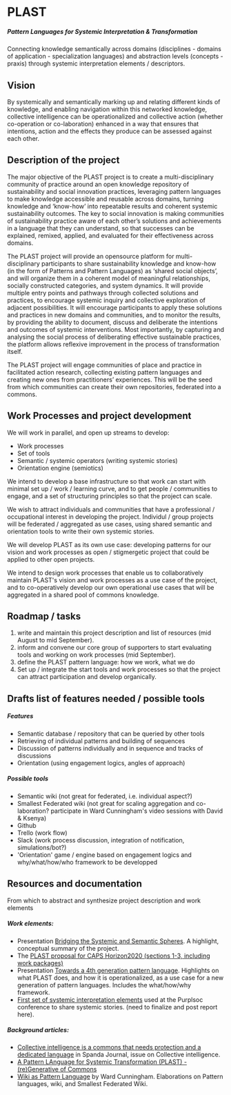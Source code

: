 # PLAST
##### Pattern Languages for Systemic Interpretation & Transformation
Connecting knowledge semantically across domains (disciplines - domains of application - specialization languages) and abstraction levels (concepts - praxis) through systemic interpretation elements / descriptors.

## Vision 
By systemically and semantically marking up and relating different kinds of knowledge, and enabling navigation within this networked knowledge, collective intelligence can be operationalized and collective action (whether co-operation or co-laboration) enhanced in a way that ensures that intentions, action and the effects they produce can be assessed against each other. 

## Description of the project
The major objective of the PLAST project is to create a multi-disciplinary community of practice around an open knowledge
repository of sustainability and social innovation practices, leveraging pattern languages to make knowledge accessible and
reusable across domains, turning knowledge and ‘know-how’ into repeatable results and coherent systemic sustainability
outcomes. The key to social innovation is making communities of sustainability practice aware of each other’s solutions and
achievements in a language that they can understand, so that successes can be explained, remixed, applied, and evaluated
for their effectiveness across domains.

The PLAST project will provide an opensource platform for multi-disciplinary participants to share sustainability knowledge and
know-how (in the form of Patterns and Pattern Languages) as ‘shared social objects’, and will organize them in a coherent
model of meaningful relationships, socially constructed categories, and system dynamics. It will provide multiple entry points
and pathways through collected solutions and practices, to encourage systemic inquiry and collective exploration of adjacent possibilities. It will encourage participants to apply these solutions and practices in new domains and communities,
and to monitor the results, by providing the ability to document, discuss and deliberate the intentions and outcomes of
systemic interventions. Most importantly, by capturing and analysing the social process of deliberating effective sustainable
practices, the platform allows reflexive improvement in the process of transformation itself.

The PLAST project will engage communities of place and practice in facilitated action research, collecting existing pattern
languages and creating new ones from practitioners’ experiences. This will be the seed from which communities can create
their own repositories, federated into a commons.

## Work Processes and project development
We will work in parallel, and open up streams to develop:
- Work processes
- Set of tools
- Semantic / systemic operators (writing systemic stories)
- Orientation engine (semiotics)

We intend to develop a base infrastructure so that work can start with minimal set up / work / learning curve, and to get people / communities to engage, and a set of structuring principles so that the project can scale.

We wish to attract individuals and communities that have a professional / occupational interest in developing the project. Individul / group projects will be federated / aggregated as use cases, using shared semantic and orientation tools to write their own systemic stories.

We will develop PLAST as its own use case: developing patterns for our vision and work processes as open / stigmergetic project that could be applied to other open projects. 

We intend to design work processes that enable us to collaboratively maintain PLAST's vision and work processes as a use case of the project, and to co-operatively develop our own operational use cases that will be aggregated in a shared pool of commons knowledge.

## Roadmap / tasks
1. write and maintain this project description and list of resources (mid August to mid September).
2. inform and convene our core group of supporters to start evaluating tools and working on work processes (mid September).
3. define the PLAST pattern language: how we work, what we do
3. Set up / integrate the start tools and work processes so that the project can attract participation and develop organically.

## Drafts list of features needed / possible tools
##### Features
- Semantic database / repository that can be queried by other tools
- Retrieving of individual patterns and building of sequences
- Discussion of patterns individually and in sequence and tracks of discussions
- Orientation (using engagement logics, angles of approach)

##### Possible tools
- Semantic wiki (not great for federated, i.e. individual aspect?) 
- Smallest Federated wiki (not great for scaling aggregation and co-laboration? participate in Ward Cunningham's video sessions with David & Ksenya)
- Github
- Trello (work flow)
- Slack (work process discussion, integration of notification, simulations/bot?)
- 'Orientation' game / engine based on engagement logics and why/what/how/who framework to be developped

## Resources and documentation
From which to abstract and synthesize project description and work elements

##### Work elements:
- Presentation [Bridging the Systemic and Semantic Spheres](http://www.slideshare.net/helenefinidori/systemic-interpretation-language). A highlight, conceptual summary of the project.
- The [PLAST proposal for CAPS Horizon2020 (sections 1-3, including work packages)](https://drive.google.com/file/d/0B1hB6w2xjIXAc3JhYmhCQXMwdGc/view?usp=sharing) 
- Presentation [Towards a 4th generation pattern language](http://www.slideshare.net/helenefinidori/plast-presentationpurplsoc-v3). Highlights on what PLAST does, and how it is operationalized, as a use case for a new generation of pattern languages. Includes the what/how/why framework.
- [First set of systemic interpretation elements](https://drive.google.com/file/d/0B1hB6w2xjIXAcWV1dUFMUGRWSm8/view?usp=sharing) used at the Purplsoc conference to share systemic stories. (need to finalize and post report here).

##### Background articles:
- [Collective intelligence is a commons that needs protection and a dedicated language](http://www.academia.edu/10292904/Collective_intelligence_is_a_commons_that_needs_protection_and_a_dedicated_language) in Spanda Journal, issue on Collective intelligence.
- [A Pattern LAnguage for Systemic Transformation (PLAST) - (re)Generative of Commons](http://www.academia.edu/9138366/A_Pattern_LAnguage_for_Systemic_Transformation_PLAST_-_re_Generative_of_Commons)
- [Wiki as Pattern Language](http://www.hillside.net/plop/2013/papers/Group6/plop13_preprint_51.pdf) by Ward Cunningham. Elaborations on Pattern languages, wiki, and Smallest Federated Wiki.


